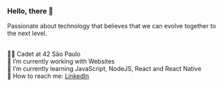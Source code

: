   
### Hello, there 👋

Passionate about technology that believes that we can evolve together to the next level.

<br/>👨‍🚀 Cadet at 42 São Paulo
<br/>👷 I’m currently working with Websites
<br/>🚀 I’m currently learning JavaScript, NodeJS, React and React Native
<br/>📠 How to reach me: [LinkedIn](https://www.linkedin.com/in/welton-leite-b3492985/)
